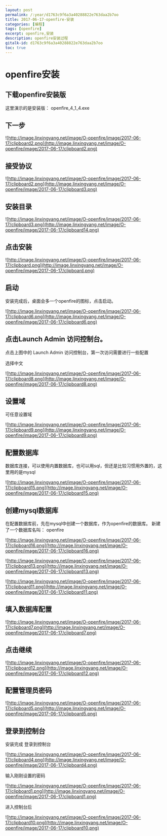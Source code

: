 ```yaml
---
layout: post
permalink: /:year/d1763c9f6a3a40288822e763daa2b7oo
title: 2017-06-17-openfire-安装
categories: [编程]
tags: [openfire]
excerpt: openfire,安装
description: openfire安装过程
gitalk-id: d1763c9f6a3a40288822e763daa2b7oo
toc: true
---
```


# openfire安装

## 下载openfire安装版

这里演示的是安装版： openfire_4_1_4.exe

## 下一步

![http://image.linxingyang.net/image/O-openfire/image/2017-06-17/clipboard2.png](http://image.linxingyang.net/image/O-openfire/image/2017-06-17/clipboard2.png)

## 接受协议

![http://image.linxingyang.net/image/O-openfire/image/2017-06-17/clipboard2.png](http://image.linxingyang.net/image/O-openfire/image/2017-06-17/clipboard3.png)


## 安装目录

![http://image.linxingyang.net/image/O-openfire/image/2017-06-17/clipboard3.png](http://image.linxingyang.net/image/O-openfire/image/2017-06-17/clipboard14.png)


## 点击安装

![http://image.linxingyang.net/image/O-openfire/image/2017-06-17/clipboard.png](http://image.linxingyang.net/image/O-openfire/image/2017-06-17/clipboard.png)

## 启动

安装完成后，桌面会多一个openfire的图标，点击启动。

![http://image.linxingyang.net/image/O-openfire/image/2017-06-17/clipboard6.png](http://image.linxingyang.net/image/O-openfire/image/2017-06-17/clipboard6.png)


## 点击Launch Admin 访问控制台。

点击上图中的 Launch Admin 访问控制台，第一次访问需要进行一些配置

选择中文

![http://image.linxingyang.net/image/O-openfire/image/2017-06-17/clipboard8.png](http://image.linxingyang.net/image/O-openfire/image/2017-06-17/clipboard8.png)

## 设置域

可任意设置域

![http://image.linxingyang.net/image/O-openfire/image/2017-06-17/clipboard9.png](http://image.linxingyang.net/image/O-openfire/image/2017-06-17/clipboard9.png)

## 配置数据库

数据库连接，可以使用内置数据库，也可以用sql，但还是比较习惯用外置的，这里用的是mysql

![http://image.linxingyang.net/image/O-openfire/image/2017-06-17/clipboard15.png](http://image.linxingyang.net/image/O-openfire/image/2017-06-17/clipboard15.png)

## 创建mysql数据库

在配置数据库前，先在mysql中创建一个数据库，作为openfire的数据库。
新建了一个数据库名叫： openfire

![http://image.linxingyang.net/image/O-openfire/image/2017-06-17/clipboard16.png](http://image.linxingyang.net/image/O-openfire/image/2017-06-17/clipboard16.png)

![http://image.linxingyang.net/image/O-openfire/image/2017-06-17/clipboard13.png](http://image.linxingyang.net/image/O-openfire/image/2017-06-17/clipboard13.png)

![http://image.linxingyang.net/image/O-openfire/image/2017-06-17/clipboard11.png](http://image.linxingyang.net/image/O-openfire/image/2017-06-17/clipboard11.png)

## 填入数据库配置

![http://image.linxingyang.net/image/O-openfire/image/2017-06-17/clipboard7.png](http://image.linxingyang.net/image/O-openfire/image/2017-06-17/clipboard7.png)

## 点击继续

![http://image.linxingyang.net/image/O-openfire/image/2017-06-17/clipboard12.png](http://image.linxingyang.net/image/O-openfire/image/2017-06-17/clipboard12.png)

## 配置管理员密码

![http://image.linxingyang.net/image/O-openfire/image/2017-06-17/clipboard5.png](http://image.linxingyang.net/image/O-openfire/image/2017-06-17/clipboard5.png)

## 登录到控制台

安装完成 登录到控制台

![http://image.linxingyang.net/image/O-openfire/image/2017-06-17/clipboard4.png](http://image.linxingyang.net/image/O-openfire/image/2017-06-17/clipboard4.png)

输入刚刚设置的密码

![http://image.linxingyang.net/image/O-openfire/image/2017-06-17/clipboard1.png](http://image.linxingyang.net/image/O-openfire/image/2017-06-17/clipboard1.png)

进入控制台后

![http://image.linxingyang.net/image/O-openfire/image/2017-06-17/clipboard10.png](http://image.linxingyang.net/image/O-openfire/image/2017-06-17/clipboard10.png)
